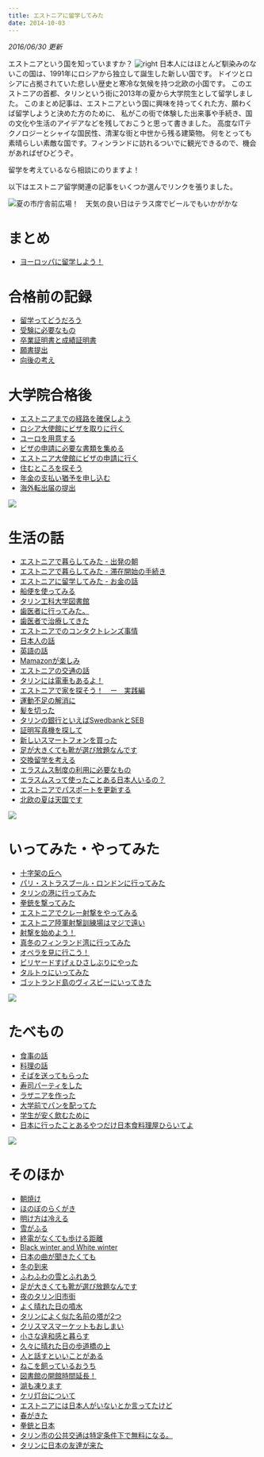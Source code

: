 ```yaml
---
title: エストニアに留学してみた
date: 2014-10-03
---
```


*2016/06/30 更新*


エストニアという国を知っていますか？
![right](https://photos.xar.sh/17333632112_85cc497b94_b.jpg)
日本人にはほとんど馴染みのないこの国は、1991年にロシアから独立して誕生した新しい国です。
ドイツとロシアに占拠されていた悲しい歴史と寒冷な気候を持つ北欧の小国です。
このエストニアの首都、タリンという街に2013年の夏から大学院生として留学しました。
このまとめ記事は、エストニアという国に興味を持ってくれた方、願わくば留学しようと決めた方のために、
私がこの街で体験した出来事や手続き、国の文化や生活のアイデアなどを残しておこうと思って書きました。
高度なITテクノロジーとシャイな国民性、清潔な街と中世から残る建築物。
何をとっても素晴らしい素敵な国です。フィンランドに訪れるついでに観光できるので、機会があればぜひどうぞ。

留学を考えているなら相談にのりますよ！

以下はエストニア留学関連の記事をいくつか選んでリンクを張りました。

![](https://photos.xar.sh/10876483114_2b088008c4_b_d.jpg "夏の市庁舎前広場！　天気の良い日はテラス席でビールでもいかがかな")

# まとめ
- [ヨーロッパに留学しよう！](/post/1412920484)

# 合格前の記録
- [留学ってどうだろう](/post/67066378755)
- [受験に必要なもの](/post/67066366866)
- [卒業証明書と成績証明書](/post/67066373671)
- [願書提出](/post/67066376891)
- [向後の考え](/post/67066371561)

# 大学院合格後
- [エストニアまでの経路を確保しよう](/post/67066349945)
- [ロシア大使館にビザを取りに行く](/post/67066351289)
- [ユーロを用意する](/post/67066347939)
- [ビザの申請に必要な書類を集める](/post/67066365623)
- [エストニア大使館にビザの申請に行く](/post/67066378126)
- [住むところを探そう](/post/67066343052)
- [年金の支払い猶予を申し込む](/post/67066362929)
- [海外転出届の提出](/post/67066370869)

![](https://photos.xar.sh/10876715736_263c95570d_h.jpg)

# 生活の話
- [エストニアで暮らしてみた - 出発の朝](/post/67066376253)
- [エストニアで暮らしてみた - 滞在開始の手続き](/post/67066350677)
- [エストニアに留学してみた - お金の話](/post/67086640953)
- [船便を使ってみる](/post/67461870123)
- [タリン工科大学図書館](/post/66953154569)
- [歯医者に行ってみた。](/post/68871255212)
- [歯医者で治療してきた](/post/69861613827)
- [エストニアでのコンタクトレンズ事情](/post/80184500631)
- [日本人の話](/post/78569166467)
- [英語の話](/post/76527540012)
- [Mamazonが楽しみ](/post/76333469839)
- [エストニアの交通の話](/post/76260272297)
- [タリンには電車もあるよ！](/post/79914460935)
- [エストニアで家を探そう！　ー　実践編](/post/84949297069)
- [運動不足の解消に](/post/77369629225)
- [髪を切った](/post/86724825254)
- [タリンの銀行といえばSwedbankとSEB](/post/74194840556)
- [証明写真機を探して](/post/76563342754)
- [新しいスマートフォンを買った](/post/84953253294)
- [足が大きくても靴が選び放題なんです](/post/77411718759)
- [交換留学を考える](/post/76020677359)
- [エラスムス制度の利用に必要なもの](/post/78934068340)
- [エラスムスって使ったことある日本人いるの？](/post/78876632023)
- [エストニアでパスポートを更新する](/post/83318669426)
- [北欧の夏は天国です](/post/86134433504)

![](https://photos.xar.sh/10876517356_e6950c5486_h.jpg)

# いってみた・やってみた
- [十字架の丘へ](/post/77628228263)
- [パリ・ストラスブール・ロンドンに行ってみた](/post/110346878934)
- [タリンの港に行ってみた](/post/76334817717)
- [拳銃を撃ってみた](/post/76769926024)
- [エストニアでクレー射撃をやってみる](/post/78110955101)
- [エストニア陸軍射撃訓練場はマジで遠い](/post/87223598884)
- [射撃を始めよう！](/post/83315748441)
- [真冬のフィンランド湾に行ってみた](/post/74281883031)
- [オペラを見に行こう！](/post/82921467018)
- [ビリヤードすげぇひさしぶりにやった](/post/73654203465)
- [タルトゥにいってみた](/post/84948151479)
- [ゴットランド島のヴィスビーにいってきた](/post/95584726554)

![](https://photos.xar.sh/10876479434_b7cbedd463_h.jpg)

# たべもの
- [食事の話](/post/78565500372)
- [料理の話](/post/79911806016)
- [そばを送ってもらった](/post/68466011182)
- [寿司パーティをした](/post/70214979848)
- [ラザニアを作った](/post/68669465764)
- [大学前でパンを配ってた](/post/87223232929)
- [学生が安く飲むために](/post/106388561054)
- [日本に行ったことあるやつだけ日本食料理屋ひらいてよ](/post/84538731324)

![](https://photos.xar.sh/11752809606_58b8356a92_h.jpg)

# そのほか
- [朝焼け](/post/66952875253)
- [ほのぼのらくがき](/post/67077412168)
- [明け方は冷える](/post/67077515416)
- [雪がふる](/post/68148177647)
- [終電がなくても歩ける距離](/post/67221409630)
- [Black winter and White winter](/post/68989428665)
- [日本の曲が聞きたくても](/post/67480302334)
- [冬の到来](/post/73654830545)
- [ふわふわの雪とふれあう](/post/75830245358)
- [足が大きくても靴が選び放題なんです](/post/77411718759)
- [夜のタリン旧市街](/post/76334287178)
- [よく晴れた日の噴水](/post/76332739059)
- [タリンによく似た名前の塔が2つ](/post/78963245892)
- [クリスマスマーケットもおしまい](/post/76335069843)
- [小さな違和感と暮らす](/post/79961330457)
- [久々に晴れた日の歩道橋の上](/post/74194664106)
- [人と話すといいことがある](/post/85045789049)
- [ねこを飼っているおうち](/post/76332789828)
- [図書館の開館時間延長！](/post/68879367304)
- [湖も凍ります](/post/78026596418)
- [ケリ灯台について](/post/85007315674)
- [エストニアには日本人がいないとか言ってたけど](/post/86310609674)
- [春がきた](/post/84336432399)
- [拳銃と日本](/post/87023508389)
- [タリン市の公共交通は特定条件下で無料になる。](/post/87093774474)
- [タリンに日本の友達が来た](/post/91702202284)
